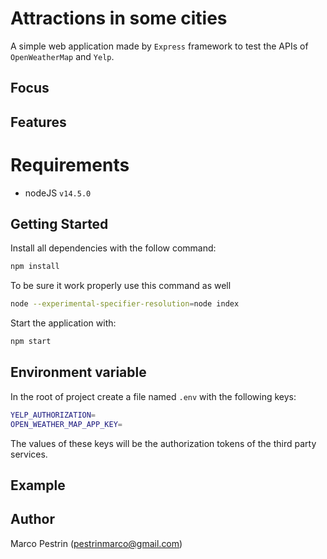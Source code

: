 # Attractions in some cities
A simple web application made by `Express` framework to test the APIs of `OpenWeatherMap` and `Yelp`.

## Focus

## Features

# Requirements
- nodeJS `v14.5.0`
## Getting Started
Install all dependencies with the follow command:
```bash
npm install
```
To be sure it work properly use this command as well
```bash
node --experimental-specifier-resolution=node index
```
Start the application with:
```bash
npm start
```
## Environment variable
In the root of project create a file named `.env` with the following keys:
```bash
YELP_AUTHORIZATION=
OPEN_WEATHER_MAP_APP_KEY=
```
The values of these keys will be the authorization tokens of the third party services.

## Example


## Author
Marco Pestrin (pestrinmarco@gmail.com)
